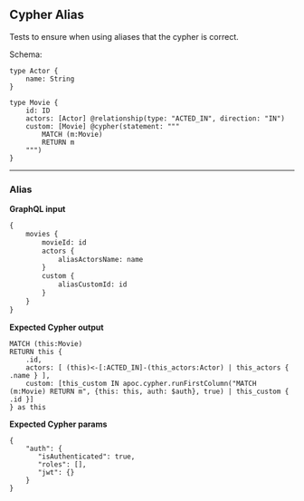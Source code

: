 ## Cypher Alias

Tests to ensure when using aliases that the cypher is correct.

Schema:

```schema
type Actor {
    name: String
}

type Movie {
    id: ID
    actors: [Actor] @relationship(type: "ACTED_IN", direction: "IN")
    custom: [Movie] @cypher(statement: """
        MATCH (m:Movie)
        RETURN m
    """)
}
```

---

### Alias

**GraphQL input**

```graphql
{
    movies {
        movieId: id
        actors {
            aliasActorsName: name
        }
        custom {
            aliasCustomId: id
        }
    }
}
```

**Expected Cypher output**

```cypher
MATCH (this:Movie)
RETURN this {
    .id,
    actors: [ (this)<-[:ACTED_IN]-(this_actors:Actor) | this_actors { .name } ],
    custom: [this_custom IN apoc.cypher.runFirstColumn("MATCH (m:Movie) RETURN m", {this: this, auth: $auth}, true) | this_custom { .id }]
} as this
```

**Expected Cypher params**

```cypher-params
{
    "auth": {
       "isAuthenticated": true,
       "roles": [],
       "jwt": {}
    }
}
```
